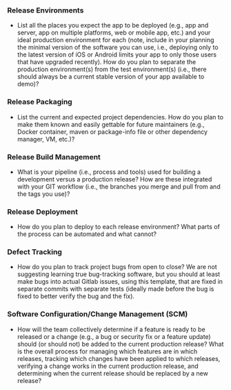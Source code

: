 ### Release Environments 

* List all the places you expect the app to be deployed (e.g., app and server, app on multiple platforms, web or mobile app, etc.) and your ideal production environment for each (note, include in your planning the minimal version of the software you can use, i.e., deploying only to the latest version of iOS or Android limits your app to only those users that have upgraded recently). How do you plan to separate the production environment(s) from the test environment(s) (i.e., there should always be a current stable version of your app available to demo)?

### Release Packaging 

* List the current and expected project dependencies. How do you plan to make them known and easily gettable for future maintainers (e.g., Docker container, maven or package-info file or other dependency manager, VM, etc.)?

### Release Build Management 

* What is your pipeline (i.e., process and tools) used for building a development versus a production release? How are these integrated with your GIT workflow (i.e., the branches you merge and pull from and the tags you use)?

### Release Deployment 

* How do you plan to deploy to each release environment? What parts of the process can be automated and what cannot?

### Defect Tracking 

* How do you plan to track project bugs from open to close? We are not suggesting learning true bug-tracking software, but you should at least make bugs into actual Gitlab issues, using this template, that are fixed in separate commits with separate tests (ideally made before the bug is fixed to better verify the bug and the fix).

### Software Configuration/Change Management (SCM) 

* How will the team collectively determine if a feature is ready to be released or a change (e.g., a bug or security fix or a feature update) should (or should not) be added to the current production release? What is the overall process for managing which features are in which releases, tracking which changes have been applied to which releases, verifying a change works in the current production release, and determining when the current release should be replaced by a new release?